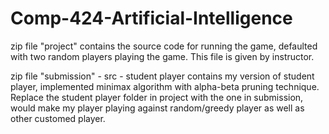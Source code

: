 # Comp-424-Artificial-Intelligence

zip file "project" contains the source code for running the game, defaulted with two random players playing the game. This file is given by instructor.

zip file "submission" - src - student player contains my version of student player, implemented minimax algorithm with alpha-beta pruning technique. Replace the student player folder in project with the one in submission, would make my player playing against random/greedy player as well as other customed player.



